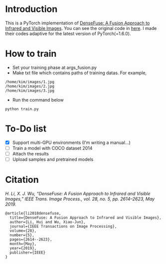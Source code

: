 # Introduction

This is a PyTorch implementation of [DenseFuse: A Fusion Approach to Infrared and Visible Images](https://ieeexplore.ieee.org/document/8580578). You can see the original code in [here](https://github.com/hli1221/imagefusion_densefuse). I made their codes adaptive for the latest version of PyTorch(=1.6.0).

# How to train

* Set your training phase at args_fusion.py
* Make txt file which contains paths of training datas. For example,
```
/home/kim/images/1.jpg
/home/kim/images/2.jpg
/home/kim/images/3.jpg
```
* Run the command below
```
python train.py
```

# To-Do list
* [x] Support multi-GPU environments (I'm writing a manual...)
* [ ] Train a model with COCO dataset 2014
* [ ] Attach the results
* [ ] Upload samples and pretrained models

# Citation

 *H. Li, X. J. Wu, “DenseFuse: A Fusion Approach to Infrared and Visible Images,” IEEE Trans. Image Process., vol. 28, no. 5, pp. 2614–2623, May 2019.*

```
@article{li2018densefuse,
  title={DenseFuse: A Fusion Approach to Infrared and Visible Images},
  author={Li, Hui and Wu, Xiao-Jun},
  journal={IEEE Transactions on Image Processing},
  volume={28},
  number={5},
  pages={2614--2623},
  month={May},
  year={2019},
  publisher={IEEE}
}
```




